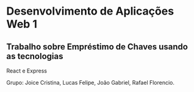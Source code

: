 # Desenvolvimento de Aplicações Web 1
## Trabalho sobre Empréstimo de Chaves usando as tecnologias
React e Express

Grupo: Joice Cristina, Lucas Felipe, João Gabriel, Rafael Florencio.
